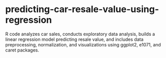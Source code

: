 # predicting-car-resale-value-using-regression
R code analyzes car sales, conducts exploratory data analysis, builds a linear regression model predicting resale value, and includes data preprocessing, normalization, and visualizations using ggplot2, e1071, and caret packages.
